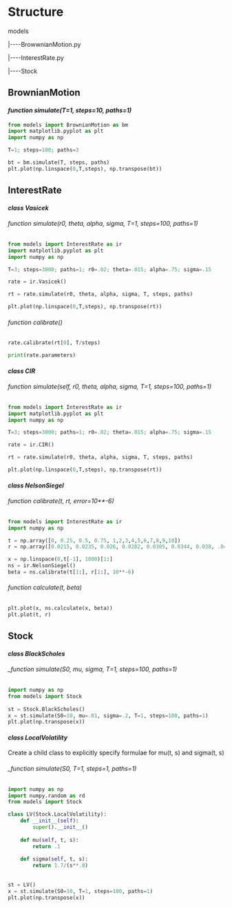 # Structure

models

|----BrowwnianMotion.py

|----InterestRate.py

|----Stock

## BrownianMotion

#### _function simulate(T=1, steps=10, paths=1)_

```py
from models import BrownianMotion as bm
import matplotlib.pyplot as plt
import numpy as np

T=1; steps=100; paths=3

bt = bm.simulate(T, steps, paths)
plt.plot(np.linspace(0,T,steps), np.transpose(bt))
```

## InterestRate

#### _class Vasicek_

###### _function simulate(r0, theta, alpha, sigma, T=1, steps=100, paths=1)_

```py
from models import InterestRate as ir
import matplotlib.pyplot as plt
import numpy as np

T=3; steps=3000; paths=1; r0=.02; theta=.015; alpha=.75; sigma=.15

rate = ir.Vasicek()

rt = rate.simulate(r0, theta, alpha, sigma, T, steps, paths)

plt.plot(np.linspace(0,T,steps), np.transpose(rt))
```

###### _function calibrate()_

```py
rate.calibrate(rt[0], T/steps)

print(rate.parameters)

```

#### _class CIR_

###### _function simulate(self, r0, theta, alpha, sigma, T=1, steps=100, paths=1)_

```py
from models import InterestRate as ir
import matplotlib.pyplot as plt
import numpy as np

T=3; steps=3000; paths=1; r0=.02; theta=.015; alpha=.75; sigma=.15

rate = ir.CIR()

rt = rate.simulate(r0, theta, alpha, sigma, T, steps, paths)

plt.plot(np.linspace(0,T,steps), np.transpose(rt))
```

#### _class NelsonSiegel_

###### _function calibrate(t, rt, error=10**-6)_
```py
from models import InterestRate as ir
import numpy as np

t = np.array([0, 0.25, 0.5, 0.75, 1,2,3,4,5,6,7,8,9,10])
r = np.array([0.0215, 0.0235, 0.026, 0.0282, 0.0305, 0.0344, 0.038, .0425, .045, .0468, .0482, .0494, .0503, .0511])

x = np.linspace(0,t[-1], 1000)[1:]
ns = ir.NelsonSiegel()
beta = ns.calibrate(t[1:], r[1:], 10**-6)

```
###### _function calculate(t, beta)_

```py
plt.plot(x, ns.calculate(x, beta))
plt.plot(t, r)
```

## Stock

#### _class BlackScholes_

###### _function simulate(S0, mu, sigma, T=1, steps=100, paths=1)
```py
import numpy as np
from models import Stock
    
st = Stock.BlackScholes()
x = st.simulate(S0=10, mu=.01, sigma=.2, T=1, steps=100, paths=1)
plt.plot(np.transpose(x))
```

#### _class LocalVolatility_

Create a child class to explicitly specify formulae for mu(t, s) and sigma(t, s)

###### _function simulate(S0, T=1, steps=1, paths=1)
```py
import numpy as np
import numpy.random as rd
from models import Stock

class LV(Stock.LocalVolatility):
    def __init__(self):
        super().__init__()
            
    def mu(self, t, s):
        return .1
    
    def sigma(self, t, s):
        return 1.7/(s**.8)
    
    
st = LV()
x = st.simulate(S0=10, T=1, steps=100, paths=1)
plt.plot(np.transpose(x))
```
